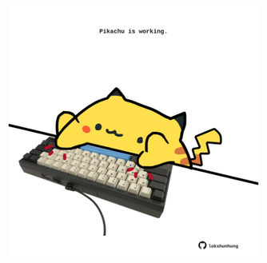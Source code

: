 <!-- built at 27/05/2021, 09:25:17 UTC -->
<p align="center">
  <img width="500" height="500" src="./ReadmeImage.svg">
</p>
